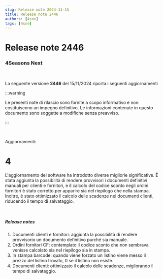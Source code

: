 ```yaml
---
slug: Release note 2024-11-15
title: Release note 2446
authors: [4sne]
tags: [4sne]
---
```

# Release note 2446

### 4Seasons Next

&nbsp;

La seguente versione **2446** del 15\/11\/2024 riporta i seguenti aggiornamenti


:::warning

Le presenti note di rilascio sono fornite a scopo informativo e non costituiscono un impegno definitivo. Le informazioni contenute in questo documento sono soggette a modifiche senza preavviso.

:::

<!-- truncate -->


&nbsp;

Aggiornamenti\:

# 4

L'aggiornamento del software ha introdotto diverse migliorie significative. È stata aggiunta la possibilità di rendere provvisori i documenti definitivi manuali per clienti e fornitori, e il calcolo del codice sconto negli ordini fornitori è stato corretto per apparire sia nel riepilogo che nella stampa. Inoltre, è stato ottimizzato il calcolo delle scadenze nei documenti clienti, riducendo il tempo di salvataggio.


&nbsp;

##### Release notes

1. Documenti clienti e fornitori: aggiunta la possibilità di rendere provvisorio un documento definitivo purché sia manuale.
2. Ordini fornitori CF: contemplato il codice sconto che non sembrava venisse calcolato sia nel riepilogo sia in stampa.
3. In stampa barcode: quando viene forzato un listino viene messo il prezzo del listino trovato, 0 se il listino non esiste.
4. Documenti clienti: ottimizzato il calcolo delle scadenze, migliorando il tempo di salvataggio.
